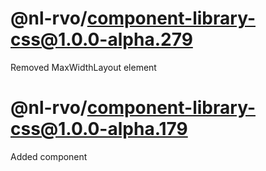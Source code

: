 # @nl-rvo/component-library-css@1.0.0-alpha.279
Removed MaxWidthLayout element

# @nl-rvo/component-library-css@1.0.0-alpha.179
Added component